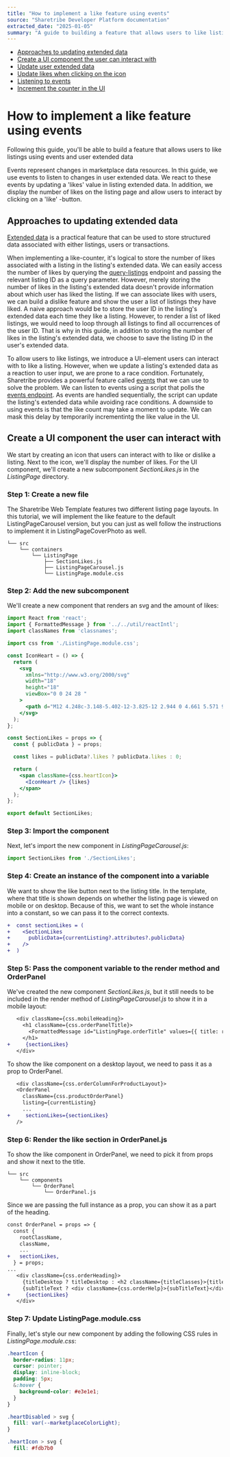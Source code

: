 ```yaml
---
title: "How to implement a like feature using events"
source: "Sharetribe Developer Platform documentation"
extracted_date: "2025-01-05"
summary: "A guide to building a feature that allows users to like listings using events and user extended data in the Sharetribe platform."
---
```


- [Approaches to updating extended data](#approaches-to-updating-extended-data)
- [Create a UI component the user can interact with](#create-a-ui-component-the-user-can-interact-with)
- [Update user extended data](#update-user-extended-data)
- [Update likes when clicking on the icon](#update-likes-when-clicking-on-the-icon)
- [Listening to events](#listening-to-events)
- [Increment the counter in the UI](#increment-the-counter-in-the-ui)

# How to implement a like feature using events

Following this guide, you'll be able to build a feature that allows users to like listings using events and user extended data

Events represent changes in marketplace data resources. In this guide, we use events to listen to changes in user extended data. We react to these events by updating a 'likes' value in listing extended data. In addition, we display the number of likes on the listing page and allow users to interact by clicking on a 'like' -button.

## Approaches to updating extended data

[Extended data](https://www.sharetribe.com/docs/references/extended-data/) is a practical feature that can be used to store structured data associated with either listings, users or transactions.

When implementing a like-counter, it's logical to store the number of likes associated with a listing in the listing's extended data. We can easily access the number of likes by querying the [query-listings](https://www.sharetribe.com/api-reference/marketplace.html#query-listings) endpoint and passing the relevant listing ID as a query parameter. However, merely storing the number of likes in the listing's extended data doesn't provide information about which user has liked the listing. If we can associate likes with users, we can build a dislike feature and show the user a list of listings they have liked. A naive approach would be to store the user ID in the listing's extended data each time they like a listing. However, to render a list of liked listings, we would need to loop through all listings to find all occurrences of the user ID. That is why in this guide, in addition to storing the number of likes in the listing's extended data, we choose to save the listing ID in the user's extended data.

To allow users to like listings, we introduce a UI-element users can interact with to like a listing. However, when we update a listing's extended data as a reaction to user input, we are prone to a race condition. Fortunately, Sharetribe provides a powerful feature called [events](https://www.sharetribe.com/docs/references/events/) that we can use to solve the problem. We can listen to events using a script that polls the [events endpoint](https://www.sharetribe.com/api-reference/integration.html#query-events). As events are handled sequentially, the script can update the listing's extended data while avoiding race conditions. A downside to using events is that the like count may take a moment to update. We can mask this delay by temporarily incrementintg the like value in the UI.

## Create a UI component the user can interact with

We start by creating an icon that users can interact with to like or dislike a listing. Next to the icon, we'll display the number of likes. For the UI component, we'll create a new subcomponent *SectionLikes.js* in the *ListingPage* directory.

### Step 1: Create a new file

The Sharetribe Web Template features two different listing page layouts. In this tutorial, we will implement the like feature to the default ListingPageCarousel version, but you can just as well follow the instructions to implement it in ListingPageCoverPhoto as well.

```shell
└── src
    └── containers
        └── ListingPage
            ├── SectionLikes.js
            ├── ListingPageCarousel.js
            └── ListingPage.module.css
```

### Step 2: Add the new subcomponent

We'll create a new component that renders an svg and the amount of likes:

```jsx
import React from 'react';
import { FormattedMessage } from '../../util/reactIntl';
import classNames from 'classnames';

import css from './ListingPage.module.css';

const IconHeart = () => {
  return (
    <svg
      xmlns="http://www.w3.org/2000/svg"
      width="18"
      height="18"
      viewBox="0 0 24 28 "
    >
      <path d="M12 4.248c-3.148-5.402-12-3.825-12 2.944 0 4.661 5.571 9.427 12 15.808 6.43-6.381 12-11.147 12-15.808 0-6.792-8.875-8.306-12-2.944z" />
    </svg>
  );
};

const SectionLikes = props => {
  const { publicData } = props;

  const likes = publicData?.likes ? publicData.likes : 0;

  return (
    <span className={css.heartIcon}>
      <IconHeart /> {likes}
    </span>
  );
};

export default SectionLikes;
```

### Step 3: Import the component

Next, let's import the new component in *ListingPageCarousel.js*:

```jsx
import SectionLikes from './SectionLikes';
```

### Step 4: Create an instance of the component into a variable

We want to show the like button next to the listing title. In the template, where that title is shown depends on whether the listing page is viewed on mobile or on desktop. Because of this, we want to set the whole instance into a constant, so we can pass it to the correct contexts.

```diff
+  const sectionLikes = (
+    <SectionLikes
+      publicData={currentListing?.attributes?.publicData}
+    />
+  )
```

### Step 5: Pass the component variable to the render method and OrderPanel

We've created the new component *SectionLikes.js*, but it still needs to be included in the render method of *ListingPageCarousel.js* to show it in a mobile layout:

```diff
   <div className={css.mobileHeading}>
     <h1 className={css.orderPanelTitle}>
       <FormattedMessage id="ListingPage.orderTitle" values={{ title: richTitle }} />
     </h1>
+     {sectionLikes}
   </div>
```

To show the like component on a desktop layout, we need to pass it as a prop to OrderPanel.

```diff
   <div className={css.orderColumnForProductLayout}>
   <OrderPanel
     className={css.productOrderPanel}
     listing={currentListing}
     ...
+     sectionLikes={sectionLikes}
   />
```

### Step 6: Render the like section in OrderPanel.js

To show the like component in OrderPanel, we need to pick it from props and show it next to the title.

```shell
└── src
    └── components
        └── OrderPanel
            └── OrderPanel.js
```

Since we are passing the full instance as a prop, you can show it as a part of the heading.

```diff
const OrderPanel = props => {
  const {
    rootClassName,
    className,
    ...
+   sectionLikes,
  } = props;
...
   <div className={css.orderHeading}>
     {titleDesktop ? titleDesktop : <h2 className={titleClasses}>{title}</h2>}
     {subTitleText ? <div className={css.orderHelp}>{subTitleText}</div> : null}
+     {sectionLikes}
   </div>
```

### Step 7: Update ListingPage.module.css

Finally, let's style our new component by adding the following CSS rules in *ListingPage.module.css*:

```css
.heartIcon {
  border-radius: 11px;
  cursor: pointer;
  display: inline-block;
  padding: 5px;
  &:hover {
    background-color: #e3e1e1;
  }
}

.heartDisabled > svg {
  fill: var(--marketplaceColorLight);
}

.heartIcon > svg {
  fill: #fdb7b0
